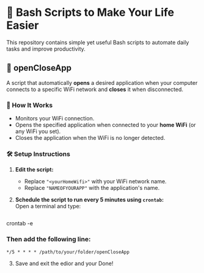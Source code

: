 # 🚀 Bash Scripts to Make Your Life Easier  

This repository contains simple yet useful Bash scripts to automate daily tasks and improve productivity.  

## 📌 openCloseApp  
A script that automatically **opens** a desired application when your computer connects to a specific WiFi network and **closes** it when disconnected.  

### 🔧 How It Works  
- Monitors your WiFi connection.  
- Opens the specified application when connected to your **home WiFi** (or any WiFi you set).  
- Closes the application when the WiFi is no longer detected.  

### 🛠 Setup Instructions  
1. **Edit the script:**  
   - Replace `"<yourHomeWifi>"` with your WiFi network name.  
   - Replace `"NAMEOFYOURAPP"` with the application's name.  

2. **Schedule the script to run every 5 minutes using `crontab`:**  
   Open a terminal and type:  
   ```bash
crontab -e
  ### Then add the following line:
    */5 * * * * /path/to/your/folder/openCloseApp
3. Save and exit the edior and your Done!
   

